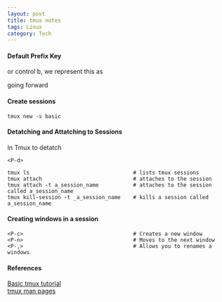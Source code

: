 ```yaml
---
layout: post
title: tmux notes
tags: Linux 
category: Tech
---
```

  
#### Default Prefix Key  
  
<C-b> or control b, we represent this as <P> going forward  
  
#### Create sessions  

~~~  
tmux new -s basic  
~~~  

#### Detatching and Attatching to Sessions  

In Tmux to detatch  

~~~
<P-d> 
~~~
  
~~~
tmux ls                                 # lists tmux sessions
tmux attach                             # attaches to the session
tmux attach -t a_session_name           # attaches to the session called a_session_name
tmux kill-session -t _a_session_name    # kills a session called a_session_name
~~~

#### Creating windows in a session

~~~
<P-c>                                   # Creates a new window
<P-n>                                   # Moves to the next window
<P-,>                                   # Allows you to renames a windows
~~~

#### References  

[Basic tmux tutorial](https://www.youtube.com/watch?v=BHhA_ZKjyxo)  
[tmux man pages](http://man.openbsd.org/cgi-bin/man.cgi/OpenBSD-current/man1/tmux)  
